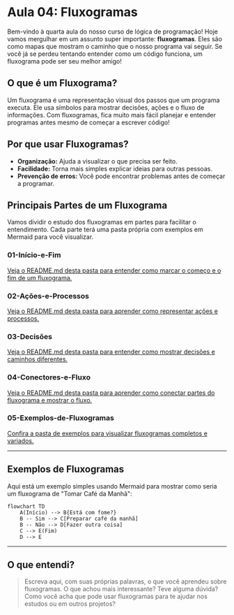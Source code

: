 # Aula 04: Fluxogramas

Bem-vindo à quarta aula do nosso curso de lógica de programação! Hoje vamos mergulhar em um assunto super importante: **fluxogramas**. Eles são como mapas que mostram o caminho que o nosso programa vai seguir. Se você já se perdeu tentando entender como um código funciona, um fluxograma pode ser seu melhor amigo!

## O que é um Fluxograma?

Um fluxograma é uma representação visual dos passos que um programa executa. Ele usa símbolos para mostrar decisões, ações e o fluxo de informações. Com fluxogramas, fica muito mais fácil planejar e entender programas antes mesmo de começar a escrever código!

## Por que usar Fluxogramas?

- **Organização:** Ajuda a visualizar o que precisa ser feito.
- **Facilidade:** Torna mais simples explicar ideias para outras pessoas.
- **Prevenção de erros:** Você pode encontrar problemas antes de começar a programar.

## Principais Partes de um Fluxograma

Vamos dividir o estudo dos fluxogramas em partes para facilitar o entendimento. Cada parte terá uma pasta própria com exemplos em Mermaid para você visualizar.

### 01-Início-e-Fim

[Veja o README.md desta pasta para entender como marcar o começo e o fim de um fluxograma.](./01-inicio-e-fim/README.md)

### 02-Ações-e-Processos

[Veja o README.md desta pasta para aprender como representar ações e processos.](./02-acoes-e-processos/README.md)

### 03-Decisões

[Veja o README.md desta pasta para entender como mostrar decisões e caminhos diferentes.](./03-decisoes/README.md)

### 04-Conectores-e-Fluxo

[Veja o README.md desta pasta para aprender como conectar partes do fluxograma e mostrar o fluxo.](./04-conectores-e-fluxo/README.md)

### 05-Exemplos-de-Fluxogramas

[Confira a pasta de exemplos para visualizar fluxogramas completos e variados.](./05-exemplos-de-fluxogramas/README.md)

---

## Exemplos de Fluxogramas

Aqui está um exemplo simples usando Mermaid para mostrar como seria um fluxograma de "Tomar Café da Manhã":

```mermaid
flowchart TD
    A(Início) --> B{Está com fome?}
    B -- Sim --> C[Preparar café da manhã]
    B -- Não --> D[Fazer outra coisa]
    C --> E(Fim)
    D --> E
```

---

## O que entendi?

> Escreva aqui, com suas próprias palavras, o que você aprendeu sobre fluxogramas. O que achou mais interessante? Teve alguma dúvida? Como você acha que pode usar fluxogramas para te ajudar nos estudos ou em outros projetos?
